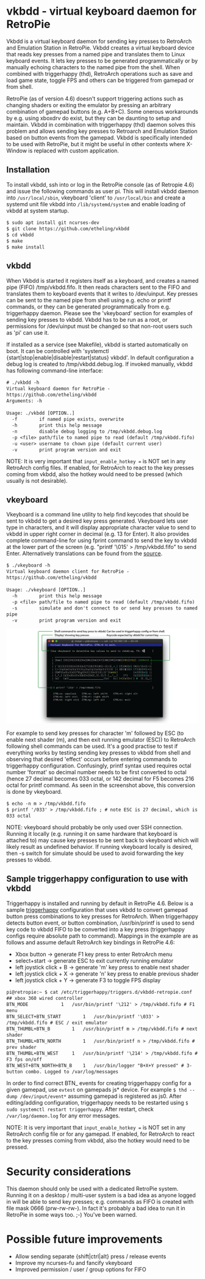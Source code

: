 # vkbdd - virtual keyboard daemon for RetroPie

Vkbdd is a virtual keyboard daemon for sending key presses to RetroArch and Emulation Station in RetroPie. Vkbdd creates a virtual keyboard device that reads key presses from a named pipe and translates them to Linux keyboard events. It lets key presses to be generated programmatically or by manually echoing characters to the named pipe from the shell. When combined with triggerhappy (thd), RetroArch operations such as save and load game state, toggle FPS and others can be triggered from gamepad or from shell.

RetroPie (as of version 4.6) doesn't support triggering actions such as changing shaders or exiting the emulator by pressing an arbitrary combination of gamepad buttons (e.g. A+B+C). Some onerous workarounds by e.g. using xboxdrv do exist, but they can be daunting to setup and maintain. Vkbdd in combination with triggerhappy (thd) daemon solves this problem and allows sending key presses to Retroarch and Emulation Station based on button events from the gamepad. Vkbdd is specifically intended to be used with RetroPie, but it might be useful in other contexts where X-Window is replaced with custom application.

<!-- https://retropie.org.uk/forum/topic/9277/creating-save-states-with-a-single-button-press -->
<!-- https://github.com/nbedos/termtosvg -->

## Installation

To install vkbdd, ssh into or log in the RetroPie console (as of Retropie 4.6) and issue the following commands as user pi. This will install vkbdd daemon into `/usr/local/sbin`, vkeyboard 'client' to `/usr/local/bin` and create a systemd unit file vkbdd into `/lib/systemd/system` and enable loading of vkbdd at system startup.

```
$ sudo apt install git ncurses-dev
$ git clone https://github.com/etheling/vkbdd
$ cd vkbdd 
$ make
$ make install
```

## vkbdd

When Vkbdd is started it registers itself as a keyboard, and creates a named pipe (FIFO) /tmp/vkbdd.fifo. It then reads characters sent to the FIFO and translates them to keyboard events that it writes to /dev/uinput. Key presses can be sent to the named pipe from shell using e.g. echo or printf commands, or they can be generated programmatically from e.g. triggerhappy daemon. Please see the 'vkeyboard' section for examples of sending key presses to vkbdd. Vkbdd has to be run as a root, or permissions for /dev/uinput must be changed so that non-root users such as 'pi' can use it.

If installed as a service (see Makefile), vkbdd is started automatically on boot. It can be controlled with 'systemctl {start|stop|enable|disable|restart|status} vkbdd'. In default configuration a debug log is created to /tmp/vkbdd.debug.log. If invoked manually, vkbdd has following command-line interface:

```
# ./vkbdd -h
Virtual keyboard daemon for RetroPie - https://github.com/etheling/vkbdd
Arguments: -h 

Usage: ./vkbdd [OPTION..]
  -f        if named pipe exists, overwrite
  -h        print this help message
  -n        disable debug logging to /tmp/vkbdd.debug.log
  -p <file> path/file to named pipe to read (default /tmp/vkbdd.fifo)
  -u <user> username to chown pipe (default current user)
  -v        print program version and exit
```

NOTE: It is very important that `input_enable_hotkey =` is NOT set in any RetroArch config files. If enabled, for RetroArch to react to the key presses coming from vkbdd, also the hotkey would need to be pressed (which usually is not desirable). 

## vkeyboard

Vkeyboard is a command line utility to help find keycodes that should be sent to vkbdd to get a desired key press generated. Vkeyboard lets user type in characters, and it will display appropriate character value to send to vkbdd in upper right corner in decimal (e.g. 13 for Enter). It also provides complete command-line for using fprint command to send the key to vkbdd at the lower part of the screen (e.g. "printf '\015' > /tmp/vkbdd.fifo" to send Enter. Alternatively translations can be found from the [source](https://github.com/midael/retropie-vkbd/blob/master/src/vkbdd.c#L75-L212).

```
$ ./vkeyboard -h
Virtual keyboard daemon client for RetroPie - https://github.com/etheling/vkbdd

Usage: ./vkeyboard [OPTION..]
  -h        print this help message
  -p <file> path/file to named pipe to read (default /tmp/vkbdd.fifo)
  -s        simulate and don't connect to or send key presses to named pipe
  -v        print program version and exit
```

![vkeyboard screenshot](images/vkeyboard00.png)

For example to send key presses for character 'm' followed by ESC (to enable next shader (m), and then exit running emulator (ESC)) to RetroArch following shell commands can be used. It's a good practise to test if everything works by testing sending key presses to vkbdd from shell and observing that desired 'effect' occurs before entering commands to triggerhappy configuration. Confusingly, printf syntax used requires octal number 'format' so decimal number needs to be first converted to octal (hence 27 decimal becomes 033 octal, or 142 decimal for F5 becomes 216 octal for printf command. As seen in the screenshot above, this conversion is done by vkeyboard.

```
$ echo -n m > /tmp/vkbdd.fifo
$ printf '/033' > /tmp/vkbdd.fifo ; # note ESC is 27 decimal, which is 033 octal
```

NOTE: vkeyboard should probably be only used over SSH connection. Running it locally (e.g. running it on same hardware that keyboard is attached to) may cause key presses to be sent back to vkeyboard which will likely result as undefined behavior. If running vkeyboard locally is desired, then -s switch for simulate should be used to avoid forwarding the key presses to vkbdd.

## Sample triggerhappy configuration to use with vkbdd

Triggerhappy is installed and running by default in RetroPie 4.6. Below is a sample [triggerhappy](https://github.com/wertarbyte/triggerhappy/) configuration that uses vkbdd to convert gamepad button press combinations to key presses for RetroArch. When triggerhappy detects button event, or button combination, /usr/bin/printf is used to send key code to vkbdd FIFO to be converted into a key press (triggerhappy configs require absolute path to command). Mappings in the example are as follows and assume default RetroArch key bindings in RetroPie 4.6:

- Xbox button -> generate F1 key press to enter RetroArch menu
- select+start -> generate ESC to exit currently running emulator
- left joystick click + B -> generate 'm' key press to enable next shader
- left joystick click + X -> generate 'n' key press to enable previous shader
- left joystick click + Y -> generate F3 to toggle FPS display

```
pi@retropie:~ $ cat /etc/triggerhappy/triggers.d/vkbdd-retropie.conf
## xbox 360 wired controller
BTN_MODE			1	/usr/bin/printf '\212' > /tmp/vkbdd.fifo # F1 menu
BTN_SELECT+BTN_START		1	/usr/bin/printf '\033' > /tmp/vkbdd.fifo # ESC / exit emulator
BTN_THUMBL+BTN_B		1	/usr/bin/printf m > /tmp/vkbdd.fifo # next shader
BTN_THUMBL+BTN_NORTH		1	/usr/bin/printf n > /tmp/vkbdd.fifo # prev shader
BTN_THUMBL+BTN_WEST		1	/usr/bin/printf '\214' > /tmp/vkbdd.fifo # F3 fps on/off
BTN_WEST+BTN_NORTH+BTN_B	1	/usr/bin/logger "B+X+Y pressed" # 3-button combo. Logged to /var/log/messages
```
In order to find correct BTN_ events for creating triggerhappy config for a given gamepad, use `evtest` on gamepads js* device. For example `$ thd --dump /dev/input/event*` assuming gamepad is registered as js0. After editing/adding configuration, triggerhappy needs to be restarted using `$ sudo systemctl restart triggerhappy`. After restart, check `/var/log/daemon.log` for any error messages.

NOTE: It is very important that `input_enable_hotkey =` is NOT set in any RetroArch config file or for any gamepad. If enabled, for RetroArch to react to the key presses coming from vkbdd, also the hotkey would need to be pressed.

# Security considerations

This daemon should only be used with a dedicated RetroPie system. Running it on a desktop / multi-user system is a bad idea as anyone logged in will be able to send key presses; e.g. commands as FIFO is created with file mask 0666 (prw-rw-rw-). In fact it's probably a bad idea to run it in RetroPie in some ways too. ;-) You've been warned. 

# Possible future improvements

- Allow sending separate {shift|ctrl|alt} press / release events
- Improve my ncurses-fu and fancify vkeyboard
- Improved permission / user / group options for FIFO
